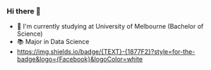 ### Hi there 👋
- 📕 I'm currently studying at University of Melbourne (Bachelor of Science)
- 📚 Major in Data Science
- https://img.shields.io/badge/{TEXT}-{1877F2}?style=for-the-badge&logo={Facebook}&logoColor=white

<!--
**zhh1212/zhh1212** is a ✨ _special_ ✨ repository because its `README.md` (this file) appears on your GitHub profile.

Here are some ideas to get you started:
- 📕 I'm studying at University of Melbourne (Bachelor of Science)
- 🌱 I’m currently major in Data Science
- 👯 I’m looking to collaborate on ...
- 🤔 I’m looking for help with ...
- 💬 Ask me about ...
- 📫 How to reach me: ...
- 😄 Pronouns: ...
- ⚡ Fun fact: ...
-->
